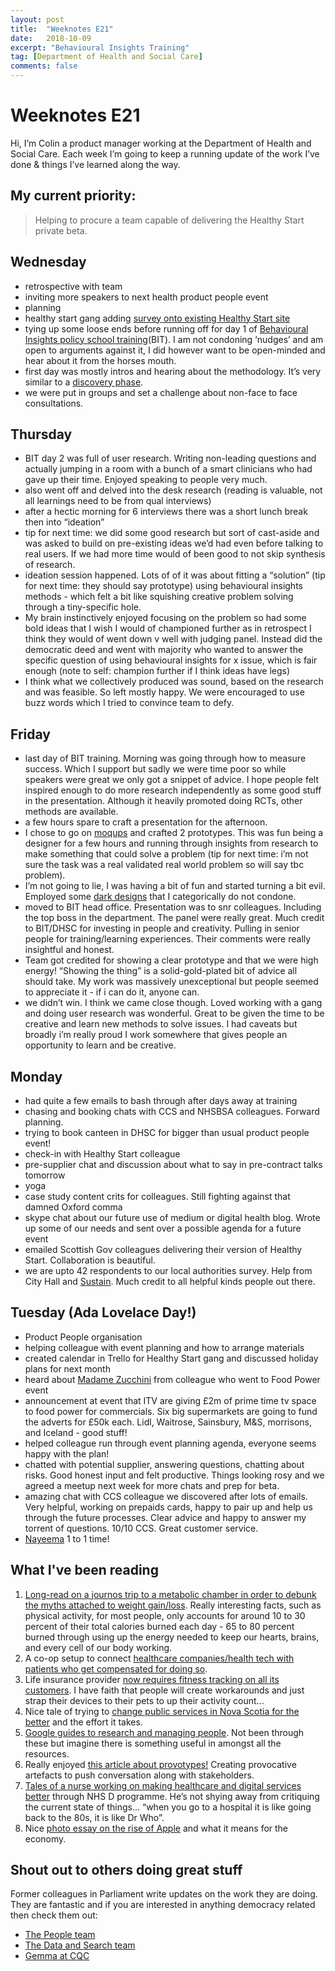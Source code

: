 ```yaml
---
layout: post
title:  "Weeknotes E21"
date:   2018-10-09
excerpt: "Behavioural Insights Training"
tag: [Department of Health and Social Care]
comments: false
---
```


# Weeknotes E21
Hi, I’m Colin a product manager working at the Department of Health and Social Care. Each week I’m going to keep a running update of the work I’ve done & things I’ve learned along the way.

## My current priority:
> Helping to procure a team capable of delivering the Healthy Start private beta.

## Wednesday
- retrospective with team
- inviting more speakers to next health product people event
- planning
- healthy start gang adding [survey onto existing Healthy Start site](https://www.healthystart.nhs.uk/for-retailers/)
- tying up some loose ends before running off for day 1 of [Behavioural Insights policy school training](https://www.behaviouralinsights.co.uk/)(BIT). I am not condoning ‘nudges’ and am open to arguments against it, I did however want to be open-minded and hear about it from the horses mouth.
- first day was mostly intros and hearing about the methodology. It’s very similar to a [discovery phase](https://www.gov.uk/service-manual/agile-delivery/how-the-discovery-phase-works).
- we were put in groups and set a challenge about non-face to face consultations. 

## Thursday
- BIT day 2 was full of user research. Writing non-leading questions and actually jumping in a room with a bunch of a smart clinicians who had gave up their time. Enjoyed speaking to people very much.
- also went off and delved into the desk research (reading is valuable, not all learnings need to be from qual interviews)
-  after a hectic morning for 6 interviews there was a short lunch break then into “ideation”
- tip for next time: we did some good research but sort of cast-aside and was asked to build on pre-existing ideas we’d had even before talking to real users. If we had more time would of been good to not skip synthesis of research.
- ideation session happened. Lots of of it was about fitting a “solution” (tip for next time: they should say prototype) using behavioural insights methods - which felt a bit like squishing creative problem solving through a tiny-specific hole. 
- My brain instinctively enjoyed focusing on the problem so had some bold ideas that I wish I would of championed further as in retrospect I think they would of went down v well with judging panel. Instead did the democratic deed and went with majority who wanted to answer the specific question of using behavioural insights for x issue, which is fair enough (note to self: champion further if I think ideas have legs)
- I think what we collectively produced was sound, based on the research and was feasible. So left mostly happy. We were encouraged to use buzz words which I tried to convince team to defy.

## Friday
- last day of BIT training. Morning was going through how to measure success. Which I support but sadly we were time poor so while speakers were great we only got a snippet of advice. I hope people felt inspired enough to do more research independently as some good stuff in the presentation. Although it heavily promoted doing RCTs, other methods are available.
- a few hours spare to craft a presentation for the afternoon.
- I chose to go on [moqups](https://app.moqups.com/) and crafted 2 prototypes. This was fun being a designer for a few hours and running through insights from research to make something that could solve a problem (tip for next time: i’m not sure the task was a real validated real world problem so will say tbc problem). 
- I’m not going to lie, I was having a bit of fun and started turning a bit evil. Employed some [dark designs](https://darkpatterns.org/) that I categorically do not condone.
- moved to BIT head office. Presentation was to snr colleagues. Including the top boss in the department. The panel were really great. Much credit to BIT/DHSC for investing in people and creativity. Pulling in senior people for training/learning experiences. Their comments were really insightful and honest.
- Team got credited for showing a clear prototype and that we were high energy! “Showing the thing” is a solid-gold-plated bit of advice all should take. My work was massively unexceptional but people seemed to appreciate it - if i can do it, anyone can.
- we didn’t win. I think we came close though. Loved working with a gang and doing user research was wonderful. Great to be given the time to be creative and learn new methods to solve issues. I had caveats but broadly i’m really proud I work somewhere that gives people an opportunity to learn and be creative.

## Monday
- had quite a few emails to bash through after days away at training
- chasing and booking chats with CCS and NHSBSA colleagues. Forward planning.
- trying to book canteen in DHSC for bigger than usual product people event!
- check-in with Healthy Start colleague
- pre-supplier chat and discussion about what to say in pre-contract talks tomorrow
- yoga
- case study content crits for colleagues. Still fighting against that damned Oxford comma
- skype chat about our future use of medium or digital health blog. Wrote up some of our needs and sent over a possible agenda for a future event
- emailed Scottish Gov colleagues delivering their version of Healthy Start. Collaboration is beautiful.
- we are upto 42 respondents to our local authorities survey. Help from City Hall and [Sustain](https://www.sustainweb.org/). Much credit to all helpful kinds people out there. 

## Tuesday (Ada Lovelace Day!)
- Product People organisation
- helping colleague with event planning and how to arrange materials
- created calendar in Trello for Healthy Start gang and discussed holiday plans for next month
- heard about [Madame Zucchini](https://www.youtube.com/watch?v=dYXz4-MatHc) from colleague who went to Food Power event
- announcement at event that ITV are giving £2m of prime time tv space to food power for commercials. Six big supermarkets are going to fund the adverts for £50k each. Lidl, Waitrose, Sainsbury, M&S, morrisons, and Iceland - good stuff!
- helped colleague run through event planning agenda, everyone seems happy with the plan!
- chatted with potential supplier, answering questions, chatting about risks. Good honest input and felt productive. Things looking rosy and we agreed a meetup next week for more chats and prep for beta.
- amazing chat with CCS colleague we discovered after lots of emails. Very helpful, working on prepaids cards, happy to pair up and help us through the future processes. Clear advice and happy to answer my torrent of questions. 10/10 CCS. Great customer service.
- [Nayeema](https://twitter.com/nayeemac?lang=en) 1 to 1 time!

## What I've been reading
1. [Long-read on a journos trip to a metabolic chamber in order to debunk the myths attached to weight gain/loss](https://www.vox.com/2018/9/4/17486110/metabolism-diet-fast-weight-loss). Really interesting facts, such as physical activity, for most people, only accounts for around 10 to 30 percent of their total calories burned each day - 65 to 80 percent burned through using up the energy needed to keep our hearts, brains, and every cell of our body working.
2. A co-op setup to connect [healthcare companies/health tech with patients who get compensated for doing so](https://www.fastcompany.com/90207550/this-co-op-lets-patients-monetize-their-own-health-data).
3. Life insurance provider [now requires fitness tracking on all its customers](https://www.bbc.co.uk/news/technology-45590293). I have faith that people will create workarounds and just strap their devices to their pets to up their activity count...
4. Nice tale of trying to [change public services in Nova Scotia for the better](https://medium.com/@firebethfox/without-a-formal-mandate-8da218b0406b) and the effort it takes.
5. [Google guides to research and managing people](https://rework.withgoogle.com/guides/). Not been through these but imagine there is something useful in amongst all the resources.
6. Really enjoyed [this article about provotypes!](https://uxdesign.cc/provotypes-how-making-annoying-things-can-help-you-design-better-64f9a0a7e361) Creating provocative artefacts to push conversation along with stakeholders.
7. [Tales of a nurse working on making healthcare and digital services better](https://www.nursingtimes.net/news/technology/the-nurse-seeking-digital-solutions-to-frontline-challenges/7025497.article) through NHS D programme. He’s not shying away from critiquing the current state of things… “when you go to a hospital it is like going back to the 80s, it is like Dr Who”.
8. Nice [photo essay on the rise of Apple](https://www.bloomberg.com/features/2018-apple-trillion-dollar-world) and what it means for the economy.

## Shout out to others doing great stuff
Former colleagues in Parliament write updates on the work they are doing. They are fantastic and if you are interested in anything democracy related then check them out:
- [The People team](https://ukparliament.github.io/sprintnotes.people/)
- [The Data and Search team](https://ukparliament.github.io/weeknotes.data-search/)
- [Gemma at CQC](https://medium.com/@gemmarogers1)
